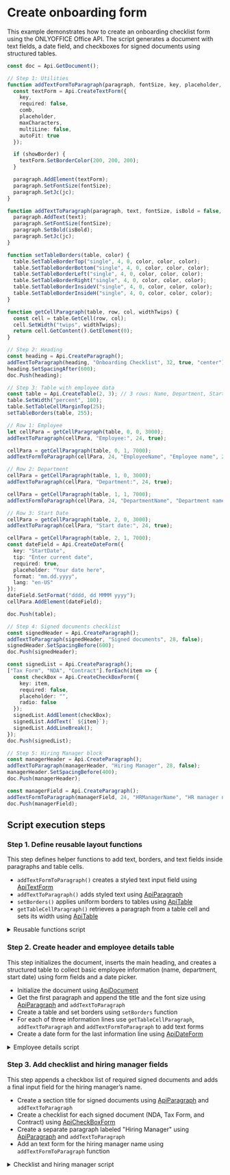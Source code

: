 # Create onboarding form

This example demonstrates how to create an onboarding checklist form using the ONLYOFFICE Office API. The script generates a document with text fields, a date field, and checkboxes for signed documents using structured tables.

```ts editor-pdf zoom=60
const doc = Api.GetDocument();

// Step 1: Utilities
function addTextFormToParagraph(paragraph, fontSize, key, placeholder, maxCharacters, jc, comb, showBorder) {
  const textForm = Api.CreateTextForm({
    key,
    required: false,
    comb,
    placeholder,
    maxCharacters,
    multiLine: false,
    autoFit: true
  });

  if (showBorder) {
    textForm.SetBorderColor(200, 200, 200);
  }

  paragraph.AddElement(textForm);
  paragraph.SetFontSize(fontSize);
  paragraph.SetJc(jc);
}

function addTextToParagraph(paragraph, text, fontSize, isBold = false, jc = "left") {
  paragraph.AddText(text);
  paragraph.SetFontSize(fontSize);
  paragraph.SetBold(isBold);
  paragraph.SetJc(jc);
}

function setTableBorders(table, color) {
  table.SetTableBorderTop("single", 4, 0, color, color, color);
  table.SetTableBorderBottom("single", 4, 0, color, color, color);
  table.SetTableBorderLeft("single", 4, 0, color, color, color);
  table.SetTableBorderRight("single", 4, 0, color, color, color);
  table.SetTableBorderInsideV("single", 4, 0, color, color, color);
  table.SetTableBorderInsideH("single", 4, 0, color, color, color);
}

function getCellParagraph(table, row, col, widthTwips) {
  const cell = table.GetCell(row, col);
  cell.SetWidth("twips", widthTwips);
  return cell.GetContent().GetElement(0);
}

// Step 2: Heading
const heading = Api.CreateParagraph();
addTextToParagraph(heading, "Onboarding Checklist", 32, true, "center");
heading.SetSpacingAfter(600);
doc.Push(heading);

// Step 3: Table with employee data
const table = Api.CreateTable(2, 3); // 3 rows: Name, Department, Start Date
table.SetWidth("percent", 100);
table.SetTableCellMarginTop(25);
setTableBorders(table, 255);

// Row 1: Employee
let cellPara = getCellParagraph(table, 0, 0, 3000);
addTextToParagraph(cellPara, "Employee:", 24, true);

cellPara = getCellParagraph(table, 0, 1, 7000);
addTextFormToParagraph(cellPara, 24, "EmployeeName", "Employee name", 25, "left", true, true);

// Row 2: Department
cellPara = getCellParagraph(table, 1, 0, 3000);
addTextToParagraph(cellPara, "Department:", 24, true);

cellPara = getCellParagraph(table, 1, 1, 7000);
addTextFormToParagraph(cellPara, 24, "DepartmentName", "Department name", 25, "left", true, true);

// Row 3: Start Date
cellPara = getCellParagraph(table, 2, 0, 3000);
addTextToParagraph(cellPara, "Start date:", 24, true);

cellPara = getCellParagraph(table, 2, 1, 7000);
const dateField = Api.CreateDateForm({
  key: "StartDate",
  tip: "Enter current date",
  required: true,
  placeholder: "Your date here",
  format: "mm.dd.yyyy",
  lang: "en-US"
});
dateField.SetFormat("dddd, dd MMMM yyyy");
cellPara.AddElement(dateField);

doc.Push(table);

// Step 4: Signed documents checklist
const signedHeader = Api.CreateParagraph();
addTextToParagraph(signedHeader, "Signed documents", 28, false);
signedHeader.SetSpacingBefore(600);
doc.Push(signedHeader);

const signedList = Api.CreateParagraph();
["Tax Form", "NDA", "Contract"].forEach(item => {
  const checkBox = Api.CreateCheckBoxForm({
    key: item,
    required: false,
    placeholder: "",
    radio: false
  });
  signedList.AddElement(checkBox);
  signedList.AddText(` ${item}`);
  signedList.AddLineBreak();
});
doc.Push(signedList);

// Step 5: Hiring Manager block
const managerHeader = Api.CreateParagraph();
addTextToParagraph(managerHeader, "Hiring Manager", 28, false);
managerHeader.SetSpacingBefore(400);
doc.Push(managerHeader);

const managerField = Api.CreateParagraph();
addTextFormToParagraph(managerField, 24, "HRManagerName", "HR manager name", 25, "left", true, true);
doc.Push(managerField);
```

## Script execution steps

### Step 1. Define reusable layout functions

This step defines helper functions to add text, borders, and text fields inside paragraphs and table cells.

- `addTextFormToParagraph()` creates a styled text input field using [ApiTextForm](../../usage-api/form-api/ApiTextForm/ApiTextForm.md)
- `addTextToParagraph()` adds styled text using [ApiParagraph](../../usage-api/text-document-api/ApiParagraph/ApiParagraph.md)
- `setBorders()` applies uniform borders to tables using [ApiTable](../../usage-api/text-document-api/ApiTable/ApiTable.md)
- `getTableCellParagraph()` retrieves a paragraph from a table cell and sets its width using [ApiTable](../../usage-api/text-document-api/ApiTable/ApiTable.md)

<details>
  <summary>Reusable functions script</summary>

  ```ts
  function addTextFormToParagraph(paragraph, fontSize, key, placeholder, maxCharacters, jc, comb, showBorder) {
    const textForm = Api.CreateTextForm({
      key,
      required: false,
      comb,
      placeholder,
      maxCharacters,
      multiLine: false,
      autoFit: true
    });

    if (showBorder) {
      textForm.SetBorderColor(200, 200, 200);
    }

    paragraph.AddElement(textForm);
    paragraph.SetFontSize(fontSize);
    paragraph.SetJc(jc);
  }

  function addTextToParagraph(paragraph, text, fontSize, isBold = false, jc = "left") {
    paragraph.AddText(text);
    paragraph.SetFontSize(fontSize);
    paragraph.SetBold(isBold);
    paragraph.SetJc(jc);
  }

  function setTableBorders(table, color) {
    table.SetTableBorderTop("single", 4, 0, color, color, color);
    table.SetTableBorderBottom("single", 4, 0, color, color, color);
    table.SetTableBorderLeft("single", 4, 0, color, color, color);
    table.SetTableBorderRight("single", 4, 0, color, color, color);
    table.SetTableBorderInsideV("single", 4, 0, color, color, color);
    table.SetTableBorderInsideH("single", 4, 0, color, color, color);
  }

  function getCellParagraph(table, row, col, widthTwips) {
    const cell = table.GetCell(row, col);
    cell.SetWidth("twips", widthTwips);
    return cell.GetContent().GetElement(0);
  }
  ```
  
</details>

### Step 2. Create header and employee details table

This step initializes the document, inserts the main heading, and creates a structured table to collect basic employee information (name, department, start date) using form fields and a date picker.

- Initialize the document using [ApiDocument](../../usage-api/text-document-api/ApiDocument/ApiDocument.md)
- Get the first paragraph and append the title and the font size using [ApiParagraph](../../usage-api/text-document-api/ApiParagraph/ApiParagraph.md) and `addTextToParagraph`
- Create a table and set borders using `setBorders` function
- For each of three information lines use `getTableCellParagraph`, `addTextToParagraph` and `addTextFormToParagraph` to add text forms
- Create a date form for the last information line using [ApiDateForm](../../usage-api/form-api/ApiDateForm/ApiDateForm.md)

<details>
  <summary>Employee details script</summary>

  ```ts
  const heading = Api.CreateParagraph();
  addTextToParagraph(heading, "Onboarding Checklist", 32, true, "center");
  heading.SetSpacingAfter(600);
  doc.Push(heading);

  const table = Api.CreateTable(2, 3);
  table.SetWidth("percent", 100);
  table.SetTableCellMarginTop(25);
  setTableBorders(table, 255);

  let cellPara = getCellParagraph(table, 0, 0, 3000);
  addTextToParagraph(cellPara, "Employee:", 24, true);

  cellPara = getCellParagraph(table, 0, 1, 7000);
  addTextFormToParagraph(cellPara, 24, "EmployeeName", "Employee name", 25, "left", true, true);

  cellPara = getCellParagraph(table, 1, 0, 3000);
  addTextToParagraph(cellPara, "Department:", 24, true);

  cellPara = getCellParagraph(table, 1, 1, 7000);
  addTextFormToParagraph(cellPara, 24, "DepartmentName", "Department name", 25, "left", true, true);

  cellPara = getCellParagraph(table, 2, 0, 3000);
  addTextToParagraph(cellPara, "Start date:", 24, true);

  cellPara = getCellParagraph(table, 2, 1, 7000);
  const dateField = Api.CreateDateForm({
    key: "StartDate",
    tip: "Enter current date",
    required: true,
    placeholder: "Your date here",
    format: "mm.dd.yyyy",
    lang: "en-US"
  });
  dateField.SetFormat("dddd, dd MMMM yyyy");
  cellPara.AddElement(dateField);

  doc.Push(table);
  ```

</details>

### Step 3. Add checklist and hiring manager fields

This step appends a checkbox list of required signed documents and adds a final input field for the hiring manager’s name.

- Create a section title for signed documents using [ApiParagraph](../../usage-api/text-document-api/ApiParagraph/ApiParagraph.md) and `addTextToParagraph`
- Create a checklist for each signed document (NDA, Tax Form, and Contract) using [ApiCheckBoxForm](../../usage-api/form-api/ApiCheckBoxForm/ApiCheckBoxForm.md)
- Create a separate paragraph labeled "Hiring Manager" using [ApiParagraph](../../usage-api/text-document-api/ApiParagraph/ApiParagraph.md) and `addTextToParagraph`
- Add an text form for the hiring manager name using `addTextFormToParagraph` function

<details>
  <summary>Checklist and hiring manager script</summary>

  ```ts
  const signedHeader = Api.CreateParagraph();
  addTextToParagraph(signedHeader, "Signed documents", 28, false);
  signedHeader.SetSpacingBefore(600);
  doc.Push(signedHeader);

  const signedList = Api.CreateParagraph();
  ["Tax Form", "NDA", "Contract"].forEach(item => {
    const checkBox = Api.CreateCheckBoxForm({
      key: item,
      required: false,
      placeholder: "",
      radio: false
    });
    signedList.AddElement(checkBox);
    signedList.AddText(` ${item}`);
    signedList.AddLineBreak();
  });
  doc.Push(signedList);

  const managerHeader = Api.CreateParagraph();
  addTextToParagraph(managerHeader, "Hiring Manager", 28, false);
  managerHeader.SetSpacingBefore(400);
  doc.Push(managerHeader);

  const managerField = Api.CreateParagraph();
  addTextFormToParagraph(managerField, 24, "HRManagerName", "HR manager name", 25, "left", true, true);
  doc.Push(managerField);
  ```

</details>